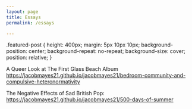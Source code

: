```yaml
---
layout: page
title: Essays
permalink: /essays

---
```

.featured-post {
  height: 400px;
  margin: 5px 10px 10px;
  background-position: center;
  background-repeat: no-repeat;
  background-size: cover;
  position: relative;
}

A Queer Look at The First Glass Beach Album
https://jacobmayes21.github.io/jacobmayes21/bedroom-community-and-compulsive-heteronormativity


The Negative Effects of Sad British Pop:
https://jacobmayes21.github.io/jacobmayes21/500-days-of-summer
